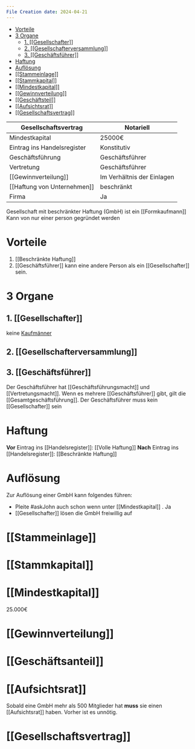 ```yaml
---
File Creation date: 2024-04-21
---
```

- [Vorteile](#vorteile)
- [3 Organe](#3-organe)
	- [1. [[Gesellschafter]]](#1-gesellschafter)
	- [2. [[Gesellschafterversammlung]]](#2-gesellschafterversammlung)
	- [3. [[Geschäftsführer]]](#3-gesch%C3%A4ftsf%C3%BChrer)
- [Haftung](#haftung)
- [Auflösung](#aufl%C3%B6sung)
- [[[Stammeinlage]]](#stammeinlage)
- [[[Stammkapital]]](#stammkapital)
- [[[Mindestkapital]]](#mindestkapital)
- [[[Gewinnverteilung]]](#gewinnverteilung)
- [[[Geschäftsteil]]](#gesch%C3%A4ftsteil)
- [[[Aufsichtsrat]]](#aufsichtsrat)
- [[[Gesellschaftsvertrag]]](#gesellschaftsvertrag)

| Gesellschaftsvertrag        | Notariell                  |
| --------------------------- | -------------------------- |
| Mindestkapital              | 25000€                     |
| Eintrag ins Handelsregister | Konstitutiv                |
| Geschäftsführung            | Geschäftsführer            |
| Vertretung                  | Geschäftsführer            |
| [[Gewinnverteilung]]        | Im Verhältnis der Einlagen |
| [[Haftung von Unternehmen]] | beschränkt                 |
| Firma                       | Ja                         |
Gesellschaft mit beschränkter Haftung (GmbH) 
ist ein [[Formkaufmann]]
Kann von nur einer person gegründet werden
# Vorteile
1. [[Beschränkte Haftung]]
2. [[Geschäftsführer]] kann eine andere Person als ein [[Gesellschafter]] sein.
# 3 Organe
## 1. [[Gesellschafter]]
keine [Kaufmänner](Kaufman)
## 2. [[Gesellschafterversammlung]]

## 3. [[Geschäftsführer]]
Der Geschäftsführer hat [[Geschäftsführungsmacht]] und [[Vertretungsmacht]]. Wenn es mehrere [[Geschäftsführer]] gibt, gilt die [[Gesamtgeschäftsführung]]. Der Geschäftsführer muss kein [[Gesellschafter]] sein
# Haftung
**Vor** Eintrag ins [[Handelsregister]]: [[Volle Haftung]]
**Nach** Eintrag ins [[Handelsregister]]: [[Beschränkte Haftung]]

# Auflösung
Zur Auflösung einer GmbH kann folgendes führen:
- Pleite #askJohn auch schon wenn unter  [[Mindestkapital]] . Ja
- [[Gesellschafter]] lösen die GmbH freiwillig auf
# [[Stammeinlage]]
# [[Stammkapital]]
# [[Mindestkapital]] 
25.000€
# [[Gewinnverteilung]]
# [[Geschäftsanteil]]

# [[Aufsichtsrat]] 
Sobald eine GmbH mehr als 500 Mitglieder hat **muss** sie einen [[Aufsichtsrat]] haben. Vorher ist es unnötig.
# [[Gesellschaftsvertrag]]
